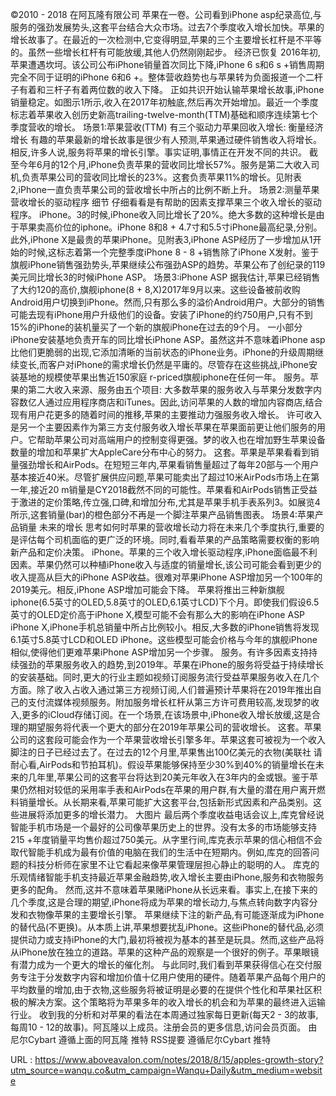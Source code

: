 ©2010 - 2018 
 在阿瓦隆有限公司 
 苹果在一卷。公司看到iPhone asp纪录高位,与服务的强劲发展势头,这套平台结合大众市场。过去7个季度收入增长加快。苹果的增长故事了。在最近的一次检测中,它变得明显,苹果的三个主要增长杠杆是不平等的。虽然一些增长杠杆有可能放缓,其他人仍然刚刚起步。 
 经济已恢复 
 2016年初,苹果遭遇坎坷。该公司公布iPhone销量首次同比下降,iPhone 6 s和6 s +销售周期完全不同于证明的iPhone 6和6 +。整体营收趋势也与苹果转为负面报道一个二杆子有着和三杆子有着两位数的收入下降。 
 正如共识开始认输苹果增长故事,iPhone销量稳定。如图示1所示,收入在2017年初触底,然后再次开始增加。最近一个季度标志着苹果收入创历史新高trailing-twelve-month(TTM)基础和顺序连续第七个季度营收的增长。 
 场景1:苹果营收(TTM) 
 有三个驱动力苹果回收入增长: 
 衡量经济增长 
 有趣的苹果最新的增长故事是很少有人预测,苹果通过硬件销售收入将增长。相反,许多人说,服务将苹果的增长引擎。事实证明,事情正在开发不同的共识。 
 截至今年6月的12个月,iPhone负责苹果的营收同比增长57%。服务是第二大收入司机,负责苹果公司的营收同比增长的23%。这套负责苹果11%的增长。见附表2,iPhone一直负责苹果公司的营收增长中所占的比例不断上升。 
 场景2:测量苹果营收增长的驱动程序 
 细节 
 仔细看看是有帮助的因素支撑苹果三个收入增长的驱动程序。 
 iPhone。3的时候,iPhone收入同比增长了20%。绝大多数的这种增长是由于苹果卖高价位的iphone。iPhone 8和8 + 4.7寸和5.5寸iPhone最高纪录,分别。此外,iPhone X是最贵的苹果iPhone。见附表3,iPhone ASP经历了一步增加从1开始的时候,这标志着第一个完整季度iPhone 8 - 8 +销售除了iPhone X发射。鉴于旗舰iPhone销售强劲势头,苹果继续公布强劲ASP的趋势。苹果公布了创纪录的119美元同比增长3的时候iPhone ASP。 
 场景3:iPhone ASP 
 据我估计,苹果已经销售了大约120的高价,旗舰iphone(8 + 8,X)2017年9月以来。这些设备被前收购Android用户切换到iPhone。然而,只有那么多的溢价Android用户。大部分的销售可能去现有iPhone用户升级他们的设备。安装了iPhone的约750用户,只有不到15%的iPhone的装机量买了一个新的旗舰iPhone在过去的9个月。 
 一小部分iPhone安装基地负责开车的同比增长iPhone ASP。虽然这并不意味着iPhone asp比他们更脆弱的出现,它添加清晰的当前状态的iPhone业务。iPhone的升级周期继续变长,而客户对iPhone的需求增长仍然是平庸的。尽管存在这些挑战,iPhone安装基地的规模使苹果出售近150家庭 
 r-priced旗舰iphone在任何一年。 
 服务。苹果的第二大收入来源、服务由五个项目: 
 大多数苹果的服务收入与苹果分发数字内容数亿人通过应用程序商店和iTunes。因此,访问苹果的人数的增加内容商店,结合现有用户花更多的随着时间的推移,苹果的主要推动力强服务收入增长。 
 许可收入是另一个主要因素作为第三方支付服务收入增长苹果在苹果面前更让他们服务的用户。它帮助苹果公司对高端用户的控制变得更强。梦的收入也在增加野生苹果设备数量的增加和苹果扩大AppleCare分布中心的努力。 
 这套。苹果是苹果看看到销量强劲增长和AirPods。在短短三年内,苹果看销售量超过了每年20部与一个用户基本接近40米。尽管扩展供应问题,苹果可能卖出了超过10米AirPods市场上在第一年,接近20 m销量是CY2018截然不同的可能性。苹果看和AirPods销售正受益于激进的定价策略,传立强,口碑,和增加分布,尤其是苹果手机手表系列3。如展览4所示,这套销量(bar)的橙色部分不再是一个脚注苹果产品销售图表。 
 场景4:苹果产品销量 
 未来的增长 
 思考如何时苹果的营收增长动力将在未来几个季度执行,重要的是评估每个司机面临的更广泛的环境。同时,看看苹果的产品策略需要权衡的影响新产品和定价决策。 
 iPhone。苹果的三个收入增长驱动程序,iPhone面临最不利因素。苹果仍然可以种植iPhone收入与适度的销量增长,该公司可能会看到更少的收入提高从巨大的iPhone ASP收益。很难对苹果iPhone ASP增加另一个100年的2019美元。相反,iPhone ASP增加可能会下降。 
 苹果将推出三种新旗舰iphone(6.5英寸的OLED,5.8英寸的OLED,6.1英寸LCD)下个月。即使我们假设6.5英寸的OLED定价高于iPhone X,模型可能不会有那么大的影响在iPhone ASP iPhone X,iPhone手机总销量中所占比例较小。相反,大多数的iPhone销售将发现6.1英寸5.8英寸LCD和OLED iPhone。这些模型可能会价格与今年的旗舰iPhone相似,使得他们更难苹果iPhone ASP增加另一个步骤。 
 服务。有许多因素支持持续强劲的苹果服务收入的趋势,到2019年。苹果在iPhone的服务将受益于持续增长的安装基础。同时,更大的行业主题如视频订阅服务流行受益苹果服务收入在几个方面。除了收入占收入通过第三方视频订阅,人们普遍预计苹果将在2019年推出自己的支付流媒体视频服务。附加服务增长杠杆从第三方许可费用较高,发现梦的收入,更多的iCloud存储订阅。在一个场景,在该场景中,iPhone收入增长放缓,这是合理的期望服务将代表一个更大的部分在2019年苹果公司的营收增长。 
 这套。苹果公司的这套段可能会作为一个苹果营收增长引擎多年。苹果这套可被视为一个收入脚注的日子已经过去了。在过去的12个月里,苹果售出100亿美元的衣物(美联社 
 请耐心看,AirPods和节拍耳机)。假设苹果能够保持至少30%到40%的销量增长在未来的几年里,苹果公司的这套平台将达到20美元年收入在3年内的金或银。鉴于苹果仍然相对较低的采用率手表和AirPods在苹果的用户群,有大量的潜在用户离开燃料销量增长。从长期来看,苹果可能扩大这套平台,包括新形式因素和产品类别。这些进展将添加更多的增长潜力。 
 大图片 
 最后两个季度收益电话会议上,库克曾经说智能手机市场是一个最好的公司像苹果历史上的世界。没有太多的市场能够支持215 +年度销量平均售价超过750美元。从字里行间,库克表示苹果的信心相信不会取代智能手机成为最有价值的电脑在我们的生活中在短期内。例如,库克的回答问题的科技分析师在家里不让它看起来像苹果管理层担心静止的聪明的人。 
 库克的乐观情绪智能手机支持最近苹果金融趋势,收入增长主要由iPhone,服务和衣物服务更多的配角。 
 然而,这并不意味着苹果赌iPhone从长远来看。事实上,在接下来的几个季度,这是合理的期望,iPhone将成为苹果的增长动力,与焦点转向数字内容分发和衣物像苹果的主要增长引擎。 
 苹果继续下注的新产品,有可能逐渐成为iPhone的替代品(不更换)。从本质上讲,苹果想要扰乱iPhone。这些iPhone的替代品,必须提供动力或支持iPhone的大门,最初将被视为基本的甚至是玩具。然而,这些产品将从iPhone放在独立的道路。苹果的这种产品的观察是一个很好的例子。苹果眼镜有潜力成为一个更大的增长的催化剂。 
 与此同时,我们看到苹果获得信心在交付服务专注于分发数字内容和增加价值十亿用户使用的硬件。随着苹果产品每个用户的平均数量的增加,由于衣物,这些服务将被证明是必要的在提供个性化和苹果社区积极的解决方案。这个策略将为苹果多年的收入增长的机会和为苹果的最终进入运输行业。 
 收到我的分析和对苹果的看法在本周通过独家每日更新(每天2 - 3的故事,每周10 - 12的故事)。阿瓦隆以上成员。注册会员的更多信息,访问会员页面。 
 由尼尔Cybart 
 遵循上面的阿瓦隆 
 推特 
 RSS提要 
 遵循尼尔Cybart 
 推特 
   
  
   
  URL : https://www.aboveavalon.com/notes/2018/8/15/apples-growth-story?utm_source=wanqu.co&utm_campaign=Wanqu+Daily&utm_medium=website